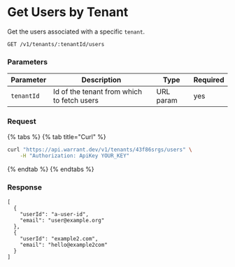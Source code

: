# Get Users by Tenant

Get the users associated with a specific `tenant`.

```
GET /v1/tenants/:tenantId/users
```

### Parameters <a href="#parameters" id="parameters"></a>

| Parameter  | Description                                | Type      | Required |
| ---------- | ------------------------------------------ | --------- | -------- |
| `tenantId` | Id of the tenant from which to fetch users | URL param | yes      |

### Request <a href="#request" id="request"></a>

{% tabs %}
{% tab title="Curl" %}
```sh
curl "https://api.warrant.dev/v1/tenants/43f86srgs/users" \
    -H "Authorization: ApiKey YOUR_KEY"
```
{% endtab %}
{% endtabs %}

### Response

```
[
  {
    "userId": "a-user-id",
    "email": "user@example.org"
  },
  {
    "userId": "example2.com",
    "email": "hello@example2com"
  }
]
```
